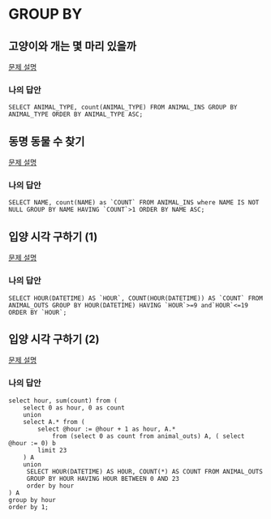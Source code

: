 # GROUP BY

## 고양이와 개는 몇 마리 있을까
[문제 설명](https://programmers.co.kr/learn/courses/30/lessons/59040)

### 나의 답안
	SELECT ANIMAL_TYPE, count(ANIMAL_TYPE) FROM ANIMAL_INS GROUP BY ANIMAL_TYPE ORDER BY ANIMAL_TYPE ASC;
	
## 동명 동물 수 찾기
[문제 설명](https://programmers.co.kr/learn/courses/30/lessons/59041)

### 나의 답안
	SELECT NAME, count(NAME) as `COUNT` FROM ANIMAL_INS where NAME IS NOT NULL GROUP BY NAME HAVING `COUNT`>1 ORDER BY NAME ASC;
	
## 입양 시각 구하기 (1)
[문제 설명](https://programmers.co.kr/learn/courses/30/lessons/59412)

### 나의 답안
	SELECT HOUR(DATETIME) AS `HOUR`, COUNT(HOUR(DATETIME)) AS `COUNT` FROM ANIMAL_OUTS GROUP BY HOUR(DATETIME) HAVING `HOUR`>=9 and`HOUR`<=19 ORDER BY `HOUR`;
	
## 입양 시각 구하기 (2)
[문제 설명](https://programmers.co.kr/learn/courses/30/lessons/59413)

### 나의 답안
	select hour, sum(count) from (
	    select 0 as hour, 0 as count
	    union 
	    select A.* from (
	        select @hour := @hour + 1 as hour, A.* 
	            from (select 0 as count from animal_outs) A, ( select @hour := 0) b
	        limit 23
	    ) A
	    union
	     SELECT HOUR(DATETIME) AS HOUR, COUNT(*) AS COUNT FROM ANIMAL_OUTS
	     GROUP BY HOUR HAVING HOUR BETWEEN 0 AND 23
	     order by hour
	) A
	group by hour
	order by 1;
